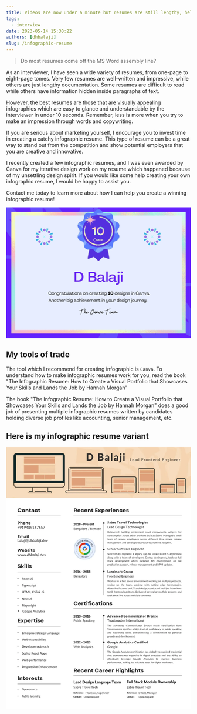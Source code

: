 ```yaml
---
title: Videos are now under a minute but resumes are still lengthy, hello infographic resumes
tags:
  - interview
date: 2023-05-14 15:30:22
authors: [dhbalaji]
slug: /infographic-resume
---
```


> Do most resumes come off the MS Word assembly line?

As an interviewer, I have seen a wide variety of resumes, from one-page to eight-page tomes. Very few resumes are well-written and impressive, while others are just lengthy documentation. Some resumes are difficult to read while others have information hidden inside paragraphs of text.

However, the best resumes are those that are visually appealing infographics which are easy to glance and understandable by the interviewer in under 10 seconds. Remember, less is more when you try to make an impression through words and copywriting.

If you are serious about marketing yourself, I encourage you to invest time in creating a catchy infographic resume. This type of resume can be a great way to stand out from the competition and show potential employers that you are creative and innovative.

I recently created a few infographic resumes, and I was even awarded by Canva for my iterative design work on my resume which happened because of my unsettling design spirit. If you would like some help creating your own infographic resume, I would be happy to assist you.

Contact me today to learn more about how I can help you create a winning infographic resume!

![](../assets/Canva-10-Design-Milestone-Badge.webp)


## My tools of trade

The tool which I recommend for creating infographic is `Canva`. To understand how to make infographic resumes work for you, read the book "The Infographic Resume: How to Create a Visual Portfolio that Showcases Your Skills and Lands the Job by Hannah Morgan"

The book "The Infographic Resume: How to Create a Visual Portfolio that Showcases Your Skills and Lands the Job by Hannah Morgan" does a good job of presenting multiple infographic resumes written by candidates holding diverse job profiles like accounting, senior management, etc.

## Here is my infographic resume variant

![](../assets/dhbalaji-resume.webp)